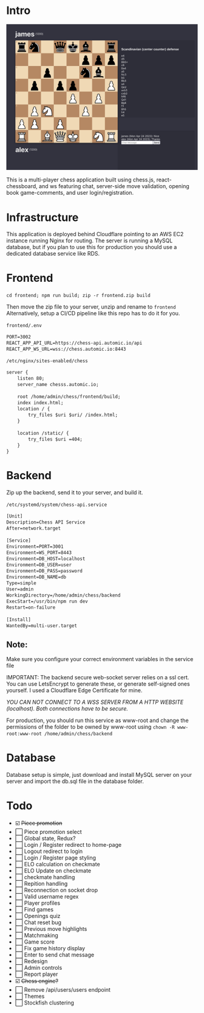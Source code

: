 # Intro
![image description](screenshot.png)

This is a multi-player chess application built using chess.js, react-chessboard, and ws featuring chat, server-side move validation, opening book game-comments, and user login/registration.

# Infrastructure

This application is deployed behind Cloudflare pointing to an AWS EC2 instance running Nginx for routing. The server is running a MySQL database, but if you plan to use this for production you should use a dedicated database service like RDS.

# Frontend

`cd frontend; npm run build; zip -r frontend.zip build`

Then move the zip file to your server, unzip and rename to `frontend`
Alternatively, setup a CI/CD pipeline like this repo has to do it for you.


`frontend/.env`

    PORT=3002
    REACT_APP_API_URL=https://chess-api.automic.io/api
    REACT_APP_WS_URL=wss://chess.automic.io:8443

`/etc/nginx/sites-enabled/chess`

    server {
        listen 80;
        server_name chesss.automic.io;

        root /home/admin/chess/frontend/build;
        index index.html;
        location / {
            try_files $uri $uri/ /index.html;
        }

        location /static/ {
            try_files $uri =404;
        }
    }

# Backend

Zip up the backend, send it to your server, and build it.

`/etc/systemd/system/chess-api.service`

    [Unit]
    Description=Chess API Service
    After=network.target

    [Service]
    Environment=PORT=3001
    Environment=WS_PORT=8443
    Environment=DB_HOST=localhost
    Environment=DB_USER=user
    Environment=DB_PASS=password
    Environment=DB_NAME=db
    Type=simple
    User=admin
    WorkingDirectory=/home/admin/chess/backend
    ExecStart=/usr/bin/npm run dev
    Restart=on-failure

    [Install]
    WantedBy=multi-user.target

## Note: 

Make sure you configure your correct environment variables in the service file 

IMPORTANT: The backend secure web-socket server relies on a ssl cert. You can use LetsEncrypt to generate these, or generate self-signed ones yourself. I used a Cloudflare Edge Certificate for mine.

_YOU CAN NOT CONNECT TO A WSS SERVER FROM A HTTP WEBSITE (localhost). Both connections have to be secure._

For production, you should run this service as www-root and change the permissions of the folder to be owned by www-root using `chown -R www-root:www-root /home/admin/chess/backend`

# Database

Database setup is simple, just download and install MySQL server on your server and import the db.sql file in the database folder.

# Todo
* ☑️ ~~Piece promotion~~
* ⬜️ Piece promotion select
* ⬜️ Global state, Redux?
* ⬜️ Login / Register redirect to home-page
* ⬜️ Logout redirect to login
* ⬜️ Login / Register page styling
* ⬜️ ELO calculation on checkmate
* ⬜️ ELO Update on checkmate
* ⬜️ checkmate handling
* ⬜️ Repition handling
* ⬜️ Reconnection on socket drop
* ⬜️ Valid username regex
* ⬜️ Player profiles
* ⬜️ Find games
* ⬜️ Openings quiz
* ⬜️ Chat reset bug
* ⬜️ Previous move highlights
* ⬜️ Matchmaking
* ⬜️ Game score
* ⬜️ Fix game history display
* ⬜️ Enter to send chat message
* ⬜️ Redesign
* ⬜️ Admin controls
* ⬜️ Report player
* ☑️ ~~Chess engine?~~
* ⬜️ Remove /api/users/users endpoint
* ⬜️ Themes
* ⬜️ Stockfish clustering
